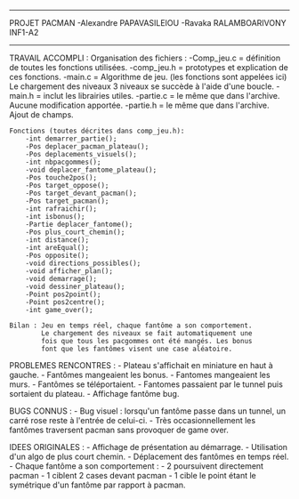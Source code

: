 ______________________________________________________________________________________________________________________________________________________________________
PROJET PACMAN 
-Alexandre PAPAVASILEIOU
-Ravaka RALAMBOARIVONY
INF1-A2
______________________________________________________________________________________________________________________________________________________________________

TRAVAIL ACCOMPLI :
	Organisation des fichiers :
		-Comp_jeu.c = définition de toutes les fonctions utilisées.
		-comp_jeu.h = prototypes et explication de ces fonctions.
		-main.c = Algorithme de jeu. (les fonctions sont appelées ici)
		Le chargement des niveaux 3 niveaux se succède à l'aide d'une 
		boucle.
		-main.h = inclut les librairies utiles.
		-partie.c = le même que dans l'archive. 
			Aucune modification apportée.
		-partie.h = le même que dans l'archive. 
			Ajout de champs.
			 
	Fonctions (toutes décrites dans comp_jeu.h):
		-int demarrer_partie();
		-Pos deplacer_pacman_plateau();
		-Pos deplacements_visuels();
		-int nbpacgommes();
		-void deplacer_fantome_plateau();
		-Pos touche2pos();
		-Pos target_oppose();
		-Pos target_devant_pacman();
		-Pos target_pacman();
		-int rafraichir();
		-int isbonus();
		-Partie deplacer_fantome();
		-Pos plus_court_chemin();
		-int distance();
		-int areEqual();
		-Pos opposite();
		-void directions_possibles();
		-void afficher_plan();
		-void demarrage();
		-void dessiner_plateau();
		-Point pos2point();
		-Point pos2centre();
		-int game_over();
		
	Bilan : Jeu en temps réel, chaque fantôme a son comportement.
			Le chargement des niveaux se fait automatiquement une 
			fois que tous les pacgommes ont été mangés. Les bonus 
			font que les fantômes visent une case aléatoire.
	

PROBLEMES RENCONTRES :
	- Plateau s'affichait en miniature en haut à gauche.
	- Fantômes mangeaient les bonus.
	- Fantomes mangeaient les murs.
	- Fantômes se téléportaient.
	- Fantomes passaient par le tunnel puis sortaient du plateau.
	- Affichage fantôme bug.

BUGS CONNUS :
	- Bug visuel : lorsqu'un fantôme passe dans un tunnel, un carré
	rose reste à l'entrée de celui-ci. 
	- Très occasionnellement les fantômes traversent pacman sans 
	provoquer de game over. 
	
IDEES ORIGINALES :
	- Affichage de présentation au démarrage.
	- Utilisation d'un algo de plus court chemin.
	- Déplacement des fantômes en temps réel.
	- Chaque fantôme a son comportement :
		- 2 poursuivent directement pacman
		- 1 ciblent 2 cases devant pacman
		- 1 cible le point étant le symétrique d'un fantôme par
		rapport à pacman.
	
	


